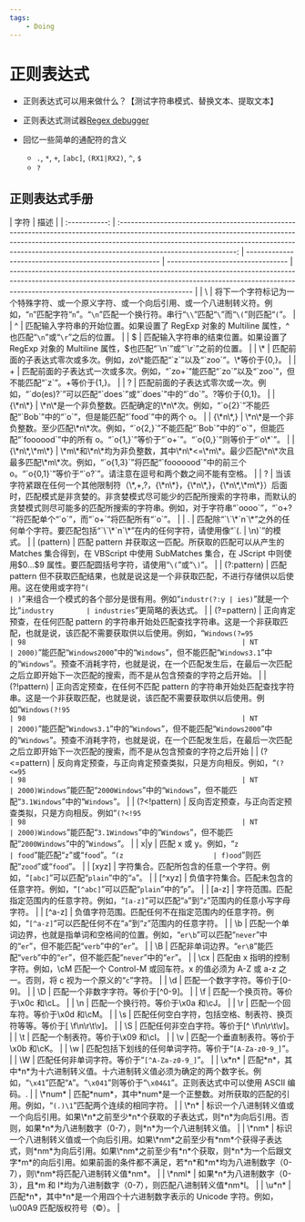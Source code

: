 ```yaml
---
tags:
    - Doing
---
```


# 正则表达式

-   正则表达式可以用来做什么？【测试字符串模式、替换文本、提取文本】
-   正则表达式测试器[Regex debugger](https://regex101.com/r/qqbZqh/2)

-   回忆一些简单的通配符的含义
    -   `.`, `*`, `+`, `[abc]`, `(RX1|RX2)`, `^`, `$`
    -   `?`

## 正则表达式手册

|     字符      |                                                                                                                                     描述                                                                                                                                     |
| :-----------: | :--------------------------------------------------------------------------------------------------------------------------------------------------------------------------------------------------------------------------------------------------------------------------: | ------------------------------------------------------ | --------------------------------- | -------------------------------------------------------------------------------------------------------------------------------------------------------------------------------------------------------------- |
|      \        |                                                 将下一个字符标记为一个特殊字符、或一个原义字符、或一个向后引用、或一个八进制转义符。例如，“`n`”匹配字符“`n`”。“`\n`”匹配一个换行符。串行“`\\`”匹配“`\`”而“`\(`”则匹配“`(`”。                                                 |
|       ^       |                                                                                     匹配输入字符串的开始位置。如果设置了 RegExp 对象的 Multiline 属性，^也匹配“`\n`”或“`\r`”之后的位置。                                                                                     |
|       $       |                                                                                     匹配输入字符串的结束位置。如果设置了 RegExp 对象的 Multiline 属性，$也匹配“`\n`”或“`\r`”之前的位置。                                                                                     |
|      \*       |                                                                                                匹配前面的子表达式零次或多次。例如，zo\*能匹配“`z`”以及“`zoo`”。\*等价于{0,}。                                                                                                |
|       +       |                                                                                      匹配前面的子表达式一次或多次。例如，“`zo+`”能匹配“`zo`”以及“`zoo`”，但不能匹配“`z`”。+等价于{1,}。                                                                                      |
|       ?       |                                                                                     匹配前面的子表达式零次或一次。例如，“`do(es)?`”可以匹配“`does`”或“`does`”中的“`do`”。?等价于{0,1}。                                                                                      |
|    {\*n\*}    |                                                                                \*n\*是一个非负整数。匹配确定的\*n\*次。例如，“`o{2}`”不能匹配“`Bob`”中的“`o`”，但是能匹配“`food`”中的两个 o。                                                                                |
|   {\*n\*,}    |                                                       \*n\*是一个非负整数。至少匹配\*n\*次。例如，“`o{2,}`”不能匹配“`Bob`”中的“`o`”，但能匹配“`foooood`”中的所有 o。“`o{1,}`”等价于“`o+`”。“`o{0,}`”则等价于“`o\*`”。                                                        |
| {\*n\*,\*m\*} |                                          \*m\*和\*n\*均为非负整数，其中\*n\*<=\*m\*。最少匹配\*n\*次且最多匹配\*m\*次。例如，“`o{1,3}`”将匹配“`fooooood`”中的前三个 o。“`o{0,1}`”等价于“`o?`”。请注意在逗号和两个数之间不能有空格。                                          |
|       ?       | 当该字符紧跟在任何一个其他限制符（\*,+,?，{\*n\*}，{\*n\*,}，{\*n\*,\*m\*}）后面时，匹配模式是非贪婪的。非贪婪模式尽可能少的匹配所搜索的字符串，而默认的贪婪模式则尽可能多的匹配所搜索的字符串。例如，对于字符串“`oooo`”，“`o+?`”将匹配单个“`o`”，而“`o+`”将匹配所有“`o`”。  |
|       .       |                                                                                           匹配除“`\`\*`n`\*”之外的任何单个字符。要匹配包括“`\`\*`n`\*”在内的任何字符，请使用像“`(.                                                                                           | \n)`”的模式。                                          |
|   (pattern)   |                                             匹配 pattern 并获取这一匹配。所获取的匹配可以从产生的 Matches 集合得到，在 VBScript 中使用 SubMatches 集合，在 JScript 中则使用$0…$9 属性。要匹配圆括号字符，请使用“`\(`”或“`\)`”。                                              |
|  (?:pattern)  |                                                                                      匹配 pattern 但不获取匹配结果，也就是说这是一个非获取匹配，不进行存储供以后使用。这在使用或字符“`(                                                                                      | )`”来组合一个模式的各个部分是很有用。例如“`industr(?:y | ies)`”就是一个比“`industry        | industries`”更简略的表达式。                                                                                                                                                                                   |
|  (?=pattern)  |                                                                正向肯定预查，在任何匹配 pattern 的字符串开始处匹配查找字符串。这是一个非获取匹配，也就是说，该匹配不需要获取供以后使用。例如，“`Windows(?=95                                                                 | 98                                                     | NT                                | 2000)`”能匹配“`Windows2000`”中的“`Windows`”，但不能匹配“`Windows3.1`”中的“`Windows`”。预查不消耗字符，也就是说，在一个匹配发生后，在最后一次匹配之后立即开始下一次匹配的搜索，而不是从包含预查的字符之后开始。 |
|  (?!pattern)  |                                                                正向否定预查，在任何不匹配 pattern 的字符串开始处匹配查找字符串。这是一个非获取匹配，也就是说，该匹配不需要获取供以后使用。例如“`Windows(?!95                                                                 | 98                                                     | NT                                | 2000)`”能匹配“`Windows3.1`”中的“`Windows`”，但不能匹配“`Windows2000`”中的“`Windows`”。预查不消耗字符，也就是说，在一个匹配发生后，在最后一次匹配之后立即开始下一次匹配的搜索，而不是从包含预查的字符之后开始   |
| (?<=pattern)  |                                                                                                        反向肯定预查，与正向肯定预查类拟，只是方向相反。例如，“`(?<=95                                                                                                        | 98                                                     | NT                                | 2000)Windows`”能匹配“`2000Windows`”中的“`Windows`”，但不能匹配“`3.1Windows`”中的“`Windows`”。                                                                                                                  |
| (?<!pattern)  |                                                                                                         反向否定预查，与正向否定预查类拟，只是方向相反。例如“`(?<!95                                                                                                         | 98                                                     | NT                                | 2000)Windows`”能匹配“`3.1Windows`”中的“`Windows`”，但不能匹配“`2000Windows`”中的“`Windows`”。                                                                                                                  |
|     x\|y      |                                                                                                                            匹配 x 或 y。例如，“`z                                                                                                                            | food`”能匹配“`z`”或“`food`”。“`(z                      | f)ood`”则匹配“`zood`”或“`food`”。 |
|     [xyz]     |                                                                                               字符集合。匹配所包含的任意一个字符。例如，“`[abc]`”可以匹配“`plain`”中的“`a`”。                                                                                                |
|    [^xyz]     |                                                                                               负值字符集合。匹配未包含的任意字符。例如，“`[^abc]`”可以匹配“`plain`”中的“`p`”。                                                                                               |
|     [a-z]     |                                                                                      字符范围。匹配指定范围内的任意字符。例如，“`[a-z]`”可以匹配“`a`”到“`z`”范围内的任意小写字母字符。                                                                                       |
|    [^a-z]     |                                                                                负值字符范围。匹配任何不在指定范围内的任意字符。例如，“`[^a-z]`”可以匹配任何不在“`a`”到“`z`”范围内的任意字符。                                                                                |
|      \b       |                                                                           匹配一个单词边界，也就是指单词和空格间的位置。例如，“`er\b`”可以匹配“`never`”中的“`er`”，但不能匹配“`verb`”中的“`er`”。                                                                            |
|      \B       |                                                                                              匹配非单词边界。“`er\B`”能匹配“`verb`”中的“`er`”，但不能匹配“`never`”中的“`er`”。                                                                                               |
|      \cx      |                                                                      匹配由 x 指明的控制字符。例如，\cM 匹配一个 Control-M 或回车符。x 的值必须为 A-Z 或 a-z 之一。否则，将 c 视为一个原义的“`c`”字符。                                                                      |
|      \d       |                                                                                                                       匹配一个数字字符。等价于[0-9]。                                                                                                                        |
|      \D       |                                                                                                                      匹配一个非数字字符。等价于[^0-9]。                                                                                                                      |
|      \f       |                                                                                                                      匹配一个换页符。等价于\x0c 和\cL。                                                                                                                      |
|      \n       |                                                                                                                      匹配一个换行符。等价于\x0a 和\cJ。                                                                                                                      |
|      \r       |                                                                                                                      匹配一个回车符。等价于\x0d 和\cM。                                                                                                                      |
|      \s       |                                                                                                    匹配任何空白字符，包括空格、制表符、换页符等等。等价于[ \f\n\r\t\v]。                                                                                                     |
|      \S       |                                                                                                                  匹配任何非空白字符。等价于[^ \f\n\r\t\v]。                                                                                                                  |
|      \t       |                                                                                                                      匹配一个制表符。等价于\x09 和\cI。                                                                                                                      |
|      \v       |                                                                                                                    匹配一个垂直制表符。等价于\x0b 和\cK。                                                                                                                    |
|      \w       |                                                                                                            匹配包括下划线的任何单词字符。等价于“`[A-Za-z0-9_]`”。                                                                                                            |
|      \W       |                                                                                                                匹配任何非单词字符。等价于“`[^A-Za-z0-9_]`”。                                                                                                                 |
|    \x\*n\*    |                                                     匹配\*n\*，其中\*n\*为十六进制转义值。十六进制转义值必须为确定的两个数字长。例如，“`\x41`”匹配“`A`”。“`\x041`”则等价于“`\x04&1`”。正则表达式中可以使用 ASCII 编码。.                                                     |
|   \\\*num\*   |                                                                                     匹配\*num\*，其中\*num\*是一个正整数。对所获取的匹配的引用。例如，“`(.)\1`”匹配两个连续的相同字符。                                                                                      |
|    \\\*n\*    |                                                       标识一个八进制转义值或一个向后引用。如果\\\*n\*之前至少\*n\*个获取的子表达式，则\*n\*为向后引用。否则，如果\*n\*为八进制数字（0-7），则\*n\*为一个八进制转义值。                                                       |
|   \\\*nm\*    | 标识一个八进制转义值或一个向后引用。如果\\*nm\*之前至少有\*nm\*个获得子表达式，则\*nm\*为向后引用。如果\\*nm\*之前至少有\*n\*个获取，则\*n\*为一个后跟文字\*m\*的向后引用。如果前面的条件都不满足，若\*n\*和\*m\*均为八进制数字（0-7），则\\\*nm\*将匹配八进制转义值\*nm\*。 |
|   \\\*nml\*   |                                                                                         如果\*n\*为八进制数字（0-3），且\*m 和 l\*均为八进制数字（0-7），则匹配八进制转义值\*nm\*l。                                                                                         |
|    \u\*n\*    |                                                                                      匹配\*n\*，其中\*n\*是一个用四个十六进制数字表示的 Unicode 字符。例如，\u00A9 匹配版权符号（©）。                                                                                       |
